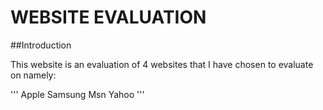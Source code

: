 # WEBSITE EVALUATION

##Introduction

This website is an evaluation of 4 websites that I have chosen to evaluate on namely:

'''
Apple
Samsung
Msn
Yahoo
'''



